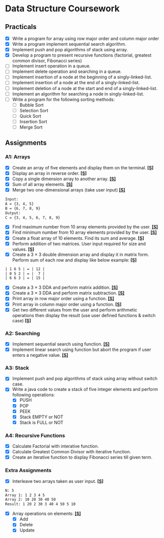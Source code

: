 # Data Structure Coursework

## Practicals

- [x] Write a program for array using row major order and column major order
- [x] Write a program implement sequential search algorithm.
- [x] Implement push and pop algorithms of stack using array.
- [x] Develop a program to present recursive functions (factorial, greatest common divisor, Fibonacci series)
- [ ] Implement insert operation in a queue.
- [ ] Implement delete operation and searching in a queue.
- [ ] Implement insertion of a node at the beginning of a singly-linked-list.
- [ ] Implement insertion of a node at the end of a singly-linked-list.
- [ ] Implement deletion of a node at the start and end of a singly-linked-list.
- [ ] Implement an algorithm for searching a node in singly-linked-list.
- [ ] Write a program for the following sorting methods:
  - [ ] Bubble Sort
  - [ ] Selection Sort
  - [ ] Quick Sort
  - [ ] Insertion Sort
  - [ ] Merge Sort

## Assignments

### A1: Arrays

- [x] Create an array of five elements and display them on the terminal. [**\[S\]**](Assignments/A1/P01_ArrayElements.java)
- [x] Display an array in reverse order. [**\[S\]**](Assignments/A1/P02_ReverseArray.java)
- [x] Copy a single dimension array to another array. [**\[S\]**](Assignments/A1/P03_CopyArray.java)
- [x] Sum of all array elements. [**\[S\]**](Assignments/A1/P04_SumArray.java)
- [x] Merge two one-dimensional arrays (take user input) [**\[S\]**](Assignments/A1/P05_MergeArrays.java)

```txt
Input:
A = {3, 4, 5}
B = {6, 7, 8, 9}
Output:
C = {3, 4, 5, 6, 7, 8, 9}
```

- [x] Find maximum number from 10 array elements provided by the user. [**\[S\]**](Assignments/A1/P06_ArrayMax.java)
- [x] Find minimum number from 10 array elements provided by the user. [**\[S\]**](Assignments/A1/P07_ArrayMin.java)
- [x] Create a float array of 10 elements. Find its sum and average. [**\[S\]**](Assignments/A1/P08_SumArrayFloat.java)
- [x] Perform addition of two matrices. User input required for size and values. [**\[S\]**](Assignments/A1/P09_MatrixAddition.java)
- [x] Create a 3 × 3 double dimension array and display it in matrix form. Perform sum of each row and display like below example: [**\[S\]**](Assignments/A1/P10_MatrixRowSum.java)

```txt
| 1 6 5 | = | 12 |
| 0 5 2 | = |  7 |
| 6 6 3 | = | 15 |
```

- [x] Create a 3 × 3 DDA and perform matrix addition. [**\[S\]**](Assignments/A1/P11_MatrixAddition.java)
- [x] Create a 3 × 3 DDA and perform matrix subtraction. [**\[S\]**](Assignments/A1/P12_MatrixSubtraction.java)
- [x] Print array in row major order using a function. [**\[S\]**](Assignments/A1/P13_MatrixRowMajor.java)
- [x] Print array in column major order using a function. [**\[S\]**](Assignments/A1/P14_MatrixColumnMajor.java)
- [x] Get two different values from the user and perform arithmetic operations then display the result (use user defined functions & switch case) [**\[S\]**](Assignments/A1/P15_ArithmeticOperations.java)

### A2: Searching

- [x] Implement sequential search using function. [**\[S\]**](Assignments/A2/P01_SequentialSearch.java)
- [x] Implement linear search using function but abort the program if user enters a negative value. [**\[S\]**](Assignments/A2/P02_SSNegativeEnd.java)

### A3: Stack

- [x] Implement push and pop algorithms of stack using array without switch case.
- [x] Write a java code to create a stack of five integer elements and perform following operations:
  - [x] PUSH
  - [x] POP
  - [x] PEEK
  - [x] Stack EMPTY or NOT
  - [x] Stack is FULL or NOT

### A4: Recursive Functions

- [x] Calculate Factorial with interative function.
- [x] Calculate Greatest Common Divisor with iterative function.
- [x] Create an iterative function to display Fibonacci series till given term.

### Extra Assignments

- [x] Interleave two arrays taken as user input. [**\[S\]**](Assignments/EAs/InterleaveArrays.java)

```txt
N: 5
Array 1: 1 2 3 4 5
Array 2: 10 20 30 40 50
Result: 1 20 2 30 3 40 4 50 5 10
```

- [x] Array operations on elements: [**\[S\]**](Assignments/EAs/Array.java)
  - [x] Add
  - [x] Delete
  - [x] Update
